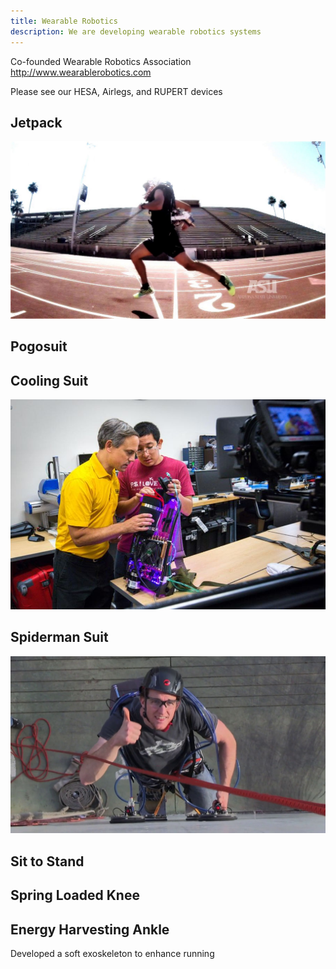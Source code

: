 ```yaml
---
title: Wearable Robotics
description: We are developing wearable robotics systems
---
```


Co-founded Wearable Robotics Association <a href="http://www.wearablerobotics.com">http://www.wearablerobotics.com</a>

Please see our HESA, Airlegs, and RUPERT devices

## Jetpack
![jetpack](assets/images/jetpack2.jpg)

## Pogosuit

## Cooling Suit
![cooling suit](assets/images/robotics_lab-5.jpg)

## Spiderman Suit
![spiderman](assets/images/spiderman.jpg)

## Sit to Stand

## Spring Loaded Knee

## Energy Harvesting Ankle



Developed a soft exoskeleton to enhance running


